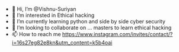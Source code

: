- 👋 Hi, I’m @Vishnu-Suriyan
- 👀 I’m interested in Ethical hacking
- 🌱 I’m currently learning python and side by side cyber security
- 💞️ I’m looking to collaborate on ... masters to learn ethical hacking
- 📫 How to reach me https://www.instagram.com/invites/contact/?i=16s27eg82e8kn&utm_content=k5b4oai

<!---
Vishnu-Suriyan/Vishnu-Suriyan is a ✨ special ✨ repository because its `README.md` (this file) appears on your GitHub profile.
You can click the Preview link to take a look at your changes.
--->
